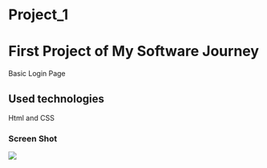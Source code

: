 # Project_1
 <h1> First Project of My Software Journey</h1>

 Basic Login Page

 <h2>Used technologies</h2>

 Html and CSS

 <h3>Screen Shot</h3>

![](webpage.gif)
 